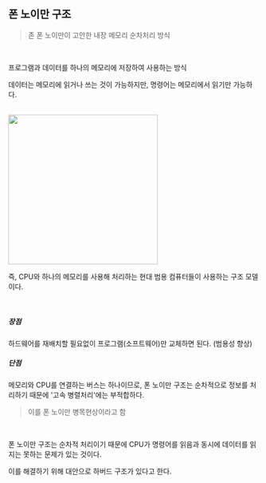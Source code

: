 ## 폰 노이만 구조

> 존 폰 노이만이 고안한 내장 메모리 순차처리 방식

<br>

프로그램과 데이터를 하나의 메모리에 저장하여 사용하는 방식

데이터는 메모리에 읽거나 쓰는 것이 가능하지만, 명령어는 메모리에서 읽기만 가능하다.

<br>

<img src="https://upload.wikimedia.org/wikipedia/commons/e/e5/Von_Neumann_Architecture.svg" width="300">

<br>

즉, CPU와 하나의 메모리를 사용해 처리하는 현대 범용 컴퓨터들이 사용하는 구조 모델이다.

<br>

##### 장점

하드웨어를 재배치할 필요없이 프로그램(소프트웨어)만 교체하면 된다. (범용성 향상)

##### 단점

메모리와 CPU를 연결하는 버스는 하나이므로, 폰 노이만 구조는 순차적으로 정보를 처리하기 때문에 '고속 병렬처리'에는 부적합하다.

> 이를 폰 노이만 병목현상이라고 함

<br>

폰 노이만 구조는 순차적 처리이기 때문에 CPU가 명령어를 읽음과 동시에 데이터를 읽지는 못하는 문제가 있는 것이다.

이를 해결하기 위해 대안으로 하버드 구조가 있다고 한다.
